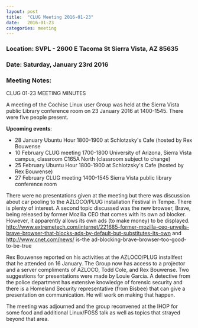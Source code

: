 ```yaml
---
layout: post
title:  "CLUG Meeting 2016-01-23"
date:   2016-01-23
categories: meeting
---
```

### Location: SVPL - 2600 E Tacoma St Sierra Vista, AZ 85635

### Date: Saturday, January 23rd 2016

### Meeting Notes:
CLUG 01-23 MEETING MINUTES

A meeting of the Cochise Linux user Group was held at the Sierra Vista public Library conference room on 23 January 2016 at 1400-1545. There were five people present.
  
**Upcoming events**:
  
* 28 January Ubuntu Hour 1800-1900 at Schlotzsky's Cafe (hosted by Rex Bouwense
* 10 February CLUG meeting 1700-1800 University of Arizona, Sierra Vista campus, classroom C165A North (classroom subject to change)
* 25 February Ubuntu Hour 1800-1900 at Schlotzsky's Cafe (hosted by Rex Bouwense)
* 27 February CLUG meeting 1400-1545 Sierra Vista public library conference room
  
  
There were no presentations given at the meeting but there was discussion about car pooling to the AZLOCO/PLUG installation Festival in Tempe. There is plenty of interest. A second topic discussed was the new browser, Brave, being released by former Mozilla CEO that comes with its own ad blocker. However, it apparently allows its own ads (to make money) to be displayed. <http://www.extremetech.com/internet/221685-former-mozilla-ceo-unveils-brave-browser-that-blocks-ads-by-default-but-substitutes-its-own> and <http://www.cnet.com/news/> is-the ad-blocking-brave-browser-too-good-to-be-true
  
Rex Bouwense reported on his activities at the AZLOCO/PLUG installfest that he attended on 16 January. The Group now has access to a projector and a server compliments of AZLOCO, Todd Cole, and Rex Bouwense. Two suggestions for presentations were made by Louie Garcia. A detective from the police department has extensive knowledge of forensic security and there is a Homeland Security representative (from Bisbee) that can give a presentation on communication. He will work on making that happen.
  
The meeting was adjourned and the group reconvened at the IHOP for some food and additional Linux/FOSS talk as well as topics that strayed beyond that area.
